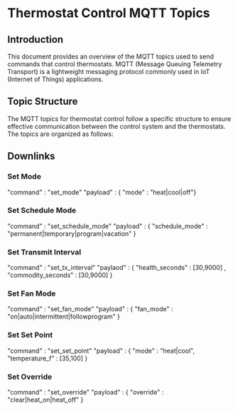 # Thermostat Control MQTT Topics

## Introduction

This document provides an overview of the MQTT topics used to send commands that control thermostats. MQTT (Message Queuing Telemetry Transport) is a lightweight messaging protocol commonly used in IoT (Internet of Things) applications.

## Topic Structure

The MQTT topics for thermostat control follow a specific structure to ensure effective communication between the control system and the thermostats. The topics are organized as follows:

## Downlinks


### Set Mode
"command" : "set_mode"
"payload" : { "mode" : "heat|cool|off"}

### Set Schedule Mode
"command" : "set_schedule_mode"
"payload" : { "schedule_mode" : "permanent|temporary|program|vacation" }

### Set Transmit Interval
"command" : "set_tx_interval"
"paylaod" : { "health_seconds" : [30,9000] , "commodity_seconds" : [30,9000] }

### Set Fan Mode
"command" : "set_fan_mode"
"payload" : { "fan_mode" : "on|auto|intermittent|followprogram" }

### Set Set Point
"command" : "set_set_point"
"payload" : { "mode" : "heat|cool", "temperature_f" : [35,100] }

### Set Override 
"command" : "set_override"
"payload" : { "override" : "clear|heat_on|heat_off" }